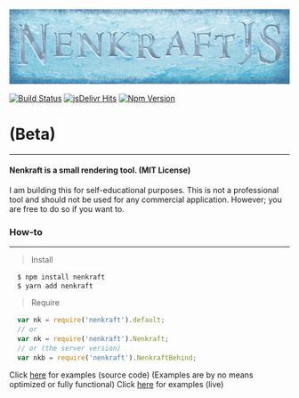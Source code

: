 ![Nenkraft][logo]

[![Build Status](https://travis-ci.org/Nuuf/nenkraft.svg?branch=master)](https://travis-ci.org/Nuuf/nenkraft)
[![jsDelivr Hits](https://data.jsdelivr.com/v1/package/npm/nenkraft/badge?style=rounded)](https://www.jsdelivr.com/package/npm/nenkraft)
[![Npm Version](https://img.shields.io/npm/v/nenkraft.svg)](https://www.npmjs.com/package/nenkraft)

# (Beta)
------

#### Nenkraft is a small rendering tool. (MIT License)

I am building this for self-educational purposes. 
This is not a professional tool and should not be used for any commercial application.
However; you are free to do so if you want to.

### How-to
------

> Install

```
  $ npm install nenkraft
  $ yarn add nenkraft
```

> Require

```javascript
  var nk = require('nenkraft').default;
  // or
  var nk = require('nenkraft').Nenkraft;
  // or (the server version)
  var nkb = require('nenkraft').NenkraftBehind;
```


Click [here](https://github.com/Nuuf/nenkraft/tree/master/tests/nk-tests) for examples (source code) (Examples are by no means optimized or fully functional)
Click [here](http://www.spiritsoferutanya.com) for examples (live)

[logo]: https://raw.githubusercontent.com/Nuuf/nenkraft/master/assets/images/nenkraft-banner.png "nenkraft"